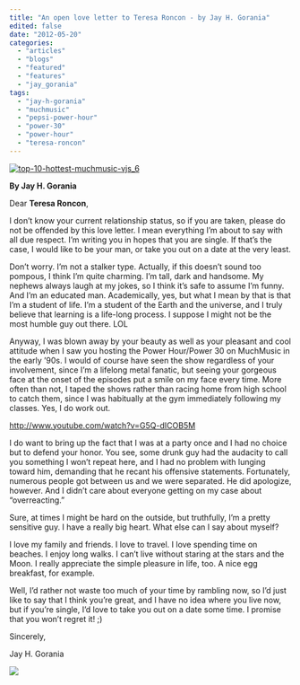 ```yaml
---
title: "An open love letter to Teresa Roncon - by Jay H. Gorania"
edited: false
date: "2012-05-20"
categories:
  - "articles"
  - "blogs"
  - "featured"
  - "features"
  - "jay_gorania"
tags:
  - "jay-h-gorania"
  - "muchmusic"
  - "pepsi-power-hour"
  - "power-30"
  - "power-hour"
  - "teresa-roncon"
---
```


[![](http://www.hellbound.ca/wp-content/uploads/2012/05/top-10-hottest-muchmusic-vjs_6-290x290.jpg "top-10-hottest-muchmusic-vjs_6")](http://www.hellbound.ca/2012/05/an-open-love-letter-to-teresa-roncon-by-jay-h-gorania/top-10-hottest-muchmusic-vjs_6/)

**By Jay H. Gorania**

Dear **Teresa Roncon**,

I don’t know your current relationship status, so if you are taken, please do not be offended by this love letter. I mean everything I’m about to say with all due respect. I’m writing you in hopes that you are single. If that’s the case, I would like to be your man, or take you out on a date at the very least.

Don’t worry. I’m not a stalker type. Actually, if this doesn’t sound too pompous, I think I’m quite charming. I’m tall, dark and handsome. My nephews always laugh at my jokes, so I think it’s safe to assume I’m funny. And I’m an educated man. Academically, yes, but what I mean by that is that I’m a student of life. I’m a student of the Earth and the universe, and I truly believe that learning is a life-long process. I suppose I might not be the most humble guy out there. LOL

Anyway, I was blown away by your beauty as well as your pleasant and cool attitude when I saw you hosting the Power Hour/Power 30 on MuchMusic in the early ’90s. I would of course have seen the show regardless of your involvement, since I’m a lifelong metal fanatic, but seeing your gorgeous face at the onset of the episodes put a smile on my face every time. More often than not, I taped the shows rather than racing home from high school to catch them, since I was habitually at the gym immediately following my classes. Yes, I do work out.

http://www.youtube.com/watch?v=G5Q-dICOB5M

I do want to bring up the fact that I was at a party once and I had no choice but to defend your honor. You see, some drunk guy had the audacity to call you something I won’t repeat here, and I had no problem with lunging toward him, demanding that he recant his offensive statements. Fortunately, numerous people got between us and we were separated. He did apologize, however. And I didn’t care about everyone getting on my case about “overreacting.”

Sure, at times I might be hard on the outside, but truthfully, I’m a pretty sensitive guy. I have a really big heart. What else can I say about myself?

I love my family and friends. I love to travel. I love spending time on beaches. I enjoy long walks. I can’t live without staring at the stars and the Moon. I really appreciate the simple pleasure in life, too. A nice egg breakfast, for example.

Well, I’d rather not waste too much of your time by rambling now, so I’d just like to say that I think you’re great, and I have no idea where you live now, but if you’re single, I’d love to take you out on a date some time. I promise that you won’t regret it! ;)

Sincerely,

Jay H. Gorania

[![](http://www.hellbound.ca/wp-content/uploads/2012/05/298_60711445525_819380525_3579242_6488_n1-290x386.jpg)](http://www.hellbound.ca/2012/05/an-open-love-letter-to-teresa-roncon-by-jay-h-gorania/298_60711445525_819380525_3579242_6488_n-2/)
